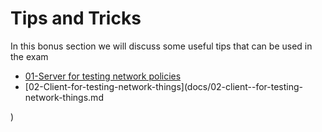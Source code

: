 # Tips and Tricks

In this bonus section we will discuss some useful tips that can be used in the exam

- [01-Server for testing network policies](docs/01-server-for-testing-network-policies.md)
- [02-Client-for-testing-network-things](docs/02-client--for-testing-network-things.md

)

